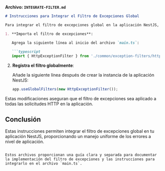 **Archivo: `INTEGRATE-FILTER.md`**

```markdown
# Instrucciones para Integrar el Filtro de Excepciones Global

Para integrar el filtro de excepciones global en la aplicación NestJS, realiza las siguientes modificaciones en el archivo `main.ts`:

1. **Importa el filtro de excepciones**:

   Agrega la siguiente línea al inicio del archivo `main.ts`:

   ```typescript
   import { HttpExceptionFilter } from './common/exception-filters/http-exception.filter';
   ```

2. **Registra el filtro globalmente**:

   Añade la siguiente línea después de crear la instancia de la aplicación NestJS:

   ```typescript
   app.useGlobalFilters(new HttpExceptionFilter());
   ```

Estas modificaciones aseguran que el filtro de excepciones sea aplicado a todas las solicitudes HTTP en la aplicación.

## Conclusión

Estas instrucciones permiten integrar el filtro de excepciones global en tu aplicación NestJS, proporcionando un manejo uniforme de los errores a nivel de aplicación.
```

Estos archivos proporcionan una guía clara y separada para documentar la implementación del filtro de excepciones y las instrucciones para integrarlo en el archivo `main.ts`.